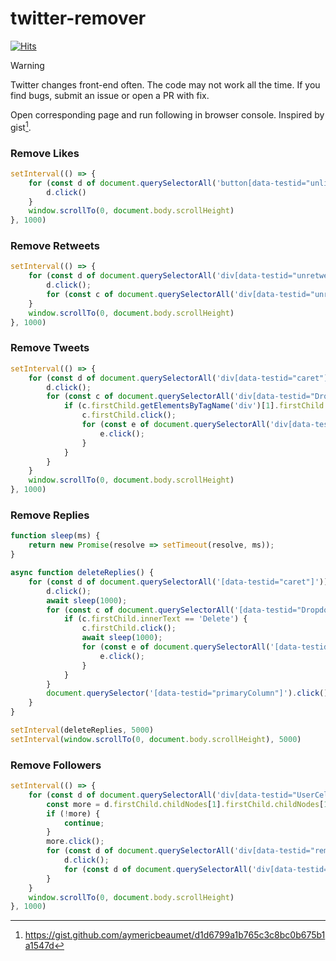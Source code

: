 # twitter-remover

[![Hits](https://hits.sh/github.com/nikolaydubina/twitter-remover.svg?view=today-total&label=removed&extraCount=4569&logo=twitter)](https://hits.sh/github.com/nikolaydubina/twitter-remover/)

> [!WARNING]  
> Twitter changes front-end often. The code may not work all the time. If you find bugs, submit an issue or open a PR with fix.

Open corresponding page and run following in browser console. Inspired by gist[^gist].

### Remove Likes

```javascript
setInterval(() => {
    for (const d of document.querySelectorAll('button[data-testid="unlike"]')) {
        d.click()
    }
    window.scrollTo(0, document.body.scrollHeight)
}, 1000)
```

### Remove Retweets

```javascript
setInterval(() => {
    for (const d of document.querySelectorAll('div[data-testid="unretweet"]')) {
        d.click();
        for (const c of document.querySelectorAll('div[data-testid="unretweetConfirm"]')) { c.click(); }
    }
    window.scrollTo(0, document.body.scrollHeight)
}, 1000)
```

### Remove Tweets

```javascript
setInterval(() => {
    for (const d of document.querySelectorAll('div[data-testid="caret"]')) {
        d.click();
        for (const c of document.querySelectorAll('div[data-testid="Dropdown"]')) {
            if (c.firstChild.getElementsByTagName('div')[1].firstChild.firstChild.innerText == "Delete") {
                c.firstChild.click();
                for (const e of document.querySelectorAll('div[data-testid="confirmationSheetConfirm"]')) {
                    e.click();
                }
            }
        }
    }
    window.scrollTo(0, document.body.scrollHeight)
}, 1000)
```

### Remove Replies

```javascript
function sleep(ms) {
    return new Promise(resolve => setTimeout(resolve, ms));
}

async function deleteReplies() {
    for (const d of document.querySelectorAll('[data-testid="caret"]')) {
        d.click();
        await sleep(1000);
        for (const c of document.querySelectorAll('[data-testid="Dropdown"]')) {
            if (c.firstChild.innerText == 'Delete') {
                c.firstChild.click();
                await sleep(1000);
                for (const e of document.querySelectorAll('[data-testid="confirmationSheetConfirm"]')) {
                    e.click();
                }
            }
        }
        document.querySelector('[data-testid="primaryColumn"]').click();
    }
}

setInterval(deleteReplies, 5000)
setInterval(window.scrollTo(0, document.body.scrollHeight), 5000)
```

### Remove Followers 

```javascript
setInterval(() => {
    for (const d of document.querySelectorAll('div[data-testid="UserCell"]')) {
        const more = d.firstChild.childNodes[1].firstChild.childNodes[1].childNodes[2].firstChild;
        if (!more) {
            continue;
        }
        more.click();
        for (const d of document.querySelectorAll('div[data-testid="removeFollower"]')) {
            d.click();
            for (const d of document.querySelectorAll('div[data-testid="confirmationSheetConfirm"]')) { d.click(); }
        }
    }
    window.scrollTo(0, document.body.scrollHeight)
}, 1000)
```

[^gist]: https://gist.github.com/aymericbeaumet/d1d6799a1b765c3c8bc0b675b1a1547d
